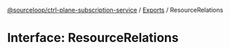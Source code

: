 [@sourceloop/ctrl-plane-subscription-service](../README.md) / [Exports](../modules.md) / ResourceRelations

# Interface: ResourceRelations
